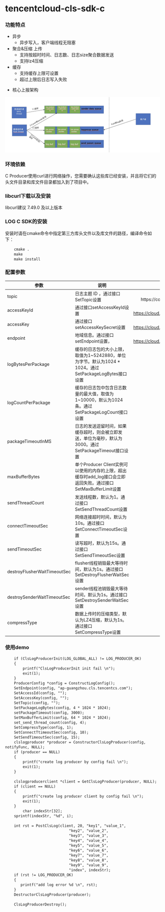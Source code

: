 # tencentcloud-cls-sdk-c
### 功能特点

* 异步
    * 异步写入，客户端线程无阻塞
* 聚合&压缩 上传
    * 支持按超时时间、日志数、日志size聚合数据发送
    * 支持lz4压缩
* 缓存
    * 支持缓存上限可设置
    * 超过上限后日志写入失败



- 核心上报架构

![ios核心架构图](ios_sdk.jpg)

### 环境依赖

C Producer使用curl进行网络操作，您需要确认这些库已经安装，并且将它们的头文件目录和库文件目录都加入到了项目中。

### libcurl下载以及安装

libcurl建议 7.49.0 及以上版本

### LOG C SDK的安装

安装时请在cmake命令中指定第三方库头文件以及库文件的路径，编译命令如下：

```
    cmake .
    make
    make install
```

### 配置参数

| 参数                         | 说明                                                         |                             取值                             |
| ---------------------------- | ------------------------------------------------------------ | :----------------------------------------------------------: |
| topic                        | 日志主题 ID ，通过接口SetTopic设置                           | 可在控制台获取https://console.cloud.tencent.com/cls/logset/desc |
| accessKeyId                  | 通过接口setAccessKeyId设置                                   | 参考官网文档：https://cloud.tencent.com/document/product/614/12445 |
| accessKey                    | 通过接口setAccessKeySecret设置                               | 参考官网文档：https://cloud.tencent.com/document/product/614/12445 |
| endpoint                     | 地域信息。通过接口setEndpoint设置，                          | 参考官方文档：https://cloud.tencent.com/document/product/614/18940 |
| logBytesPerPackage           | 缓存的日志包的大小上限，取值为1~5242880，单位为字节。默认为1024 * 1024。通过SetPackageLogBytes接口设置 |                        整数，单位字节                        |
| logCountPerPackage           | 缓存的日志包中包含日志数量的最大值，取值为1~10000，默认为1024条。通过SetPackageLogCount接口设置 |                             整数                             |
| packageTimeoutInMS           | 日志的发送逗留时间，如果缓存超时，则会被立即发送，单位为毫秒，默认为3000。通过SetPackageTimeout接口设置 |                        整数，单位毫秒                        |
| maxBufferBytes               | 单个Producer Client实例可以使用的内存的上限，超出缓存时add_log接口会立即返回失败。通过接口SetMaxBufferLimit设置 |                        整数，单位字节                        |
| sendThreadCount              | 发送线程数，默认为1。通过接口SetSendThreadCount设置          |                             整数                             |
| connectTimeoutSec            | 网络连接超时时间，默认为10s。通过接口SetConnectTimeoutSec设置 |                         整数，单位秒                         |
| sendTimeoutSec               | 读写超时，默认为15s。通过接口SetSendTimeoutSec设置           |                         整数，单位秒                         |
| destroyFlusherWaitTimeoutSec | flusher线程销毁最大等待时间，默认为1s。通过接口SetDestroyFlusherWaitSec设置 |                         整数，单位秒                         |
| destroySenderWaitTimeoutSec  | sender线程池销毁最大等待时间，默认为1s。通过接口SetDestroySenderWaitSec设置 |                         整数，单位秒                         |
| compressType                 | 数据上传时的压缩类型，默认为LZ4压缩，默认为1s。通过接口SetCompressType设置 |                0 不压缩，1 LZ4压缩， 默认为1                 |

### 使用demo

```
    if (ClsLogProducerInit(LOG_GLOBAL_ALL) != LOG_PRODUCER_OK)
    {
        printf("ClsLogProducerInit init fail \n");
        exit(1);
    }
    ProducerConfig *config = ConstructLogConfig();
    SetEndpoint(config, "ap-guangzhou.cls.tencentcs.com");
    SetAccessId(config, "");
    SetAccessKey(config, "");
    SetTopic(config, "");
    SetPackageLogBytes(config, 4 * 1024 * 1024);
    setPackageTimeout(config, 3000);
    SetMaxBufferLimit(config, 64 * 1024 * 1024);
    set_send_thread_count(config, 4);
    SetCompressType(config, 1);
    SetConnectTtimeoutSec(config, 10);
    SetSendTimeoutSec(config, 15);
    clslogproducer *producer = ConstructorClsLogProducer(config, notifyFunc, NULL);
    if (producer == NULL)
    {
        printf("create log producer by config fail \n");
        exit(1);
    }

    clslogproducerclient *client = GetClsLogProducer(producer, NULL);
    if (client == NULL)
    {
        printf("create log producer client by config fail \n");
        exit(1);
    }
 		char indexStr[32];
    sprintf(indexStr, "%d", i);

    int rst = PostClsLog(client, 20, "key1", "value_1",
                             "key2", "value_2",
                             "key3", "value_3",
                             "key4", "value_4",
                             "key5", "value_5",
                             "key6", "value_6",
                             "key7", "value_7",
                             "key8", "value_8",
                             "key9", "value_9",
                             "index", indexStr);
    if (rst != LOG_PRODUCER_OK)
    {
       printf("add log error %d \n", rst);
    }
    DestructorClsLogProducer(producer);

    ClsLogProducerDestroy();
```

